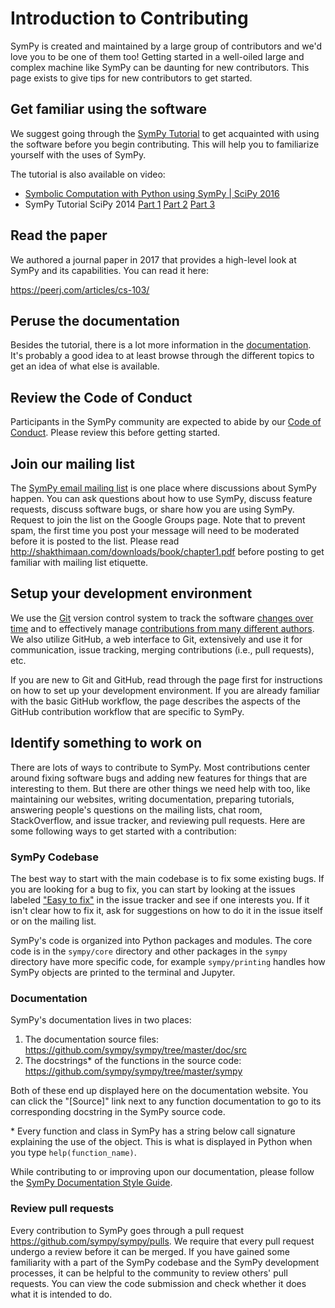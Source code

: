 # Introduction to Contributing

SymPy is created and maintained by a large group of contributors and we'd love you to be one of them too! Getting started in a well-oiled large and complex machine like SymPy can be daunting for new contributors. This page exists to give tips for new contributors to get started.

## Get familiar using the software

We suggest going through the [SymPy Tutorial](intro-tutorial) to get acquainted with using the software before you begin contributing. This will help you to familiarize yourself with the uses of SymPy.

The tutorial is also available on video:

- [Symbolic Computation with Python using SymPy | SciPy 2016](https://www.youtube.com/watch?v=AqnpuGbM6-Q)
- SymPy Tutorial SciPy 2014 [Part 1](https://www.youtube.com/watch?v=Lgp442bibDM) [Part 2](https://www.youtube.com/watch?v=_PTe10whFKo) [Part 3](https://www.youtube.com/watch?v=qleGSnrnxgc)

## Read the paper

We authored a journal paper in 2017 that provides a high-level look at SymPy and its capabilities. You can read it here:

https://peerj.com/articles/cs-103/

## Peruse the documentation

Besides the tutorial, there is a lot more information in the [documentation](documentation). It's probably a good idea to at least browse through the different topics to get an idea of what else is available.

## Review the Code of Conduct

Participants in the SymPy community are expected to abide by our [Code of Conduct](https://github.com/sympy/sympy/blob/master/CODE_OF_CONDUCT.md). Please review this before getting started.

## Join our mailing list

The [SymPy email mailing list](https://groups.google.com/forum/#!forum/sympy)
is one place where discussions about SymPy happen. You can ask questions about
how to use SymPy, discuss feature requests, discuss software bugs, or share
how you are using SymPy. Request to join the list on the Google Groups page.
Note that to prevent spam, the first time you post your message will need to
be moderated before it is posted to the list. Please read
http://shakthimaan.com/downloads/book/chapter1.pdf before posting to get
familiar with mailing list etiquette.

## Setup your development environment

We use the [Git](https://git-scm.com) version control system to track the
software [changes over time](https://github.com/sympy/sympy/commits/master)
and to effectively manage [contributions from many different
authors](https://github.com/sympy/sympy/network). We also utilize GitHub, a
web interface to Git, extensively and use it for communication, issue
tracking, merging contributions (i.e., pull requests), etc.

If you are new to Git and GitHub, read through the [](devsetup) page first for
instructions on how to set up your development environment. If you are already
familiar with the basic GitHub workflow, the [](workflow-process) page
describes the aspects of the GitHub contribution workflow that are specific to
SymPy.

## Identify something to work on

There are lots of ways to contribute to SymPy. Most contributions center
around fixing software bugs and adding new features for things that are
interesting to them. But there are other things we need help with too, like
maintaining our websites, writing documentation, preparing tutorials,
answering people's questions on the mailing lists, chat room, StackOverflow,
and issue tracker, and reviewing pull requests. Here are some following ways
to get started with a contribution:

### SymPy Codebase

The best way to start with the main codebase is to fix some existing bugs. If
you are looking for a bug to fix, you can start by looking at the issues
labeled ["Easy to
fix"](https://github.com/sympy/sympy/issues?q=is%3Aopen+is%3Aissue+label%3A%22Easy+to+Fix%22)
in the issue tracker and see if one interests you. If it isn't clear how to
fix it, ask for suggestions on how to do it in the issue itself or on the
mailing list.

SymPy's code is organized into Python packages and modules. The core code is
in the `sympy/core` directory and other packages in the `sympy` directory have
more specific code, for example `sympy/printing` handles how SymPy objects are
printed to the terminal and Jupyter.

### Documentation

SymPy's documentation lives in two places:

1. The documentation source files: https://github.com/sympy/sympy/tree/master/doc/src
2. The docstrings* of the functions in the source code: https://github.com/sympy/sympy/tree/master/sympy

Both of these end up displayed here on the documentation website. You can
click the "[Source]" link next to any function documentation to go to its
corresponding docstring in the SymPy source code.

\* Every function and class in SymPy has a string below call signature explaining the use of the object. This is what is displayed in Python when you type `help(function_name)`.

While contributing to or improving upon our documentation, please follow the [SymPy Documentation Style Guide](documentation-style-guide).

### Review pull requests

Every contribution to SymPy goes through a pull request
https://github.com/sympy/sympy/pulls. We require that every pull request
undergo a review before it can be merged. If you have gained some familiarity
with a part of the SymPy codebase and the SymPy development processes, it can
be helpful to the community to review others' pull requests. You can view the
code submission and check whether it does what it is intended to do.
